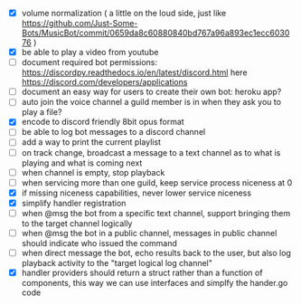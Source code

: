 - [x] volume normalization ( a little on the loud side, just like https://github.com/Just-Some-Bots/MusicBot/commit/0659da8c60880840bd767a96a893ec1ecc603076 )
- [x] be able to play a video from youtube
- [ ] document required bot permissions: https://discordpy.readthedocs.io/en/latest/discord.html here https://discord.com/developers/applications
- [ ] document an easy way for users to create their own bot: heroku app?
- [ ] auto join the voice channel a guild member is in when they ask you to play a file?
- [x] encode to discord friendly 8bit opus format
- [ ] be able to log bot messages to a discord channel
- [ ] add a way to print the current playlist
- [ ] on track change, broadcast a message to a text channel as to what is playing and what is coming next
- [ ] when channel is empty, stop playback
- [ ] when servicing more than one guild, keep service process niceness at 0
- [x] if missing niceness capabilities, never lower service niceness
- [x] simplify handler registration
- [ ] when @msg the bot from a specific text channel, support bringing them to the target channel logically
- [ ] when @msg the bot in a public channel, messages in public channel should indicate who issued the command
- [ ] when direct message the bot, echo results back to the user, but also log playback activity to the "target logical log channel"
- [x] handler providers should return a struct rather than a function of components, this way we can use interfaces and simplfy the hander.go code
